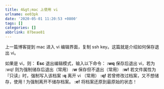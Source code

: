 ```yaml
---
title: 4&gt;mac 上使用 vi
urlname: ee03pk
date: '2020-05-01 11:20:53 +0800'
tags: []
categories: []
abbrlink: 87beae81
---
```


上一篇博客提到 mac 进入 vi 编辑界面，复制 ssh key。这篇就是介绍如何保存退出 vi。

如果是 vi，则：
**Esc** 退出编辑模式，输入以下命令：
**:wq** 保存后退出 vi，若为 :wq! 则为强制储存后退出（常用）
**:w** 保存但不退出（常用）
**:w!** 若文件属性为『只读』时，强制写入该档案
**:q** 离开 vi （常用）
**:q!** 若曾修改过档案，又不想储存，使用 ! 为强制离开不储存档案。
**:e!** 将档案还原到最原始的状态！
